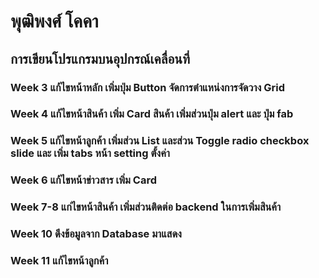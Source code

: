 # พุฒิพงศ์ โคคา
## การเขียนโปรแกรมบนอุปกรณ์เคลื่อนที่

### Week 3 แก้ไขหน้าหลัก เพิ่มปุ่ม Button จัดการตำแหน่งการจัดวาง Grid
### Week 4 แก้ไขหน้าสินค้า เพิ่ม Card สินค้า เพิ่มส่วนปุ่ม alert และ ปุ่ม fab
### Week 5 แก้ไขหน้าลูกค้า เพิ่มส่วน List และส่วน Toggle radio checkbox slide และ เพิ่ม tabs หน้า setting ตั้งค่า
### Week 6 แก้ไขหน้าข่าวสาร เพิ่ม Card
### Week 7-8 แก่ไขหน้าสินค้า เพิ่มส่วนติดต่อ backend ในการเพิ่มสินค้า
### Week 10 ดึงข้อมูลจาก Database มาแสดง
### Week 11 แก้ไขหน้าลูกค้า